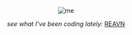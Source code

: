 <p align="center"> <img src="https://github.com/user-attachments/assets/8290d465-d1c2-4770-b5f6-c1b133a18b1a" alt="me"> </p>

<p align="center"> <i> see what I’ve been coding lately: </i> <a href="https://polyglotparrot.github.io/jump/" target="_blank" rel="noopener noreferrer">REAVN</a> </p>




















  



